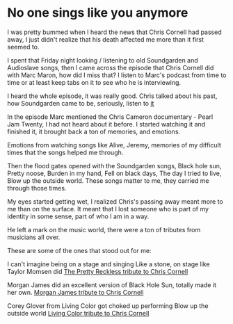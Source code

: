 # No one sings like you anymore

I was pretty bummed when I heard the news that Chris Cornell had passed away, I just didn't realize that his death affected me more than it first seemed to.

I spent that Friday night looking / listening to old Soundgarden and Audioslave songs, then I came across the episode that Chris Cornell did with Marc Maron, how did I miss that? I listen to Marc's podcast from time to time or at least keep tabs on it to see who he is interviewing.

I heard the whole episode, it was really good.
Chris talked about his past, how Soundgarden came to be, seriously, listen to [it](http://www.wtfpod.com/podcast/repost-chris-cornell-from-june-2014 "Marc Maron WTF podcast Chris Cornell episode")

In the episode Marc mentioned the Chris Cameron documentary - Pearl Jam Twenty, I had not heard about it before. I started watching it and finished it, it brought back a ton of memories, and emotions.

Emotions from watching songs like Alive, Jeremy, memories of my difficult times that the songs helped me through. 

Then the flood gates opened with the Soundgarden songs, Black hole sun, Pretty noose, Burden in my hand, Fell on black days, The day I tried to live, Blow up the outside world. These songs matter to me, they carried me through those times. 

My eyes started getting wet, I realized Chris's passing away meant more to me than on the surface. It meant that I lost someone who is part of my identity in some sense, part of who I am in a way.

He left a mark on the music world, there were a ton of tributes from musicians all over.

These are some of the ones that stood out for me:

I can't imagine being on a stage and singing Like a stone, on stage like Taylor Momsen did [The Pretty Reckless tribute to Chris Cornell](https://www.youtube.com/watch?v=Y5UsxLcZ1Cg) 

Morgan James did an excellent version of Black Hole Sun, totally made it her own. [Morgan James tribute to Chris Cornell](https://www.youtube.com/watch?v=cHmdTCl4kG8)

Corey Glover from Living Color got choked up performing Blow up the outside world [Living Color tribute to Chris Cornell](https://www.youtube.com/watch?v=YY_BMopoxio)




